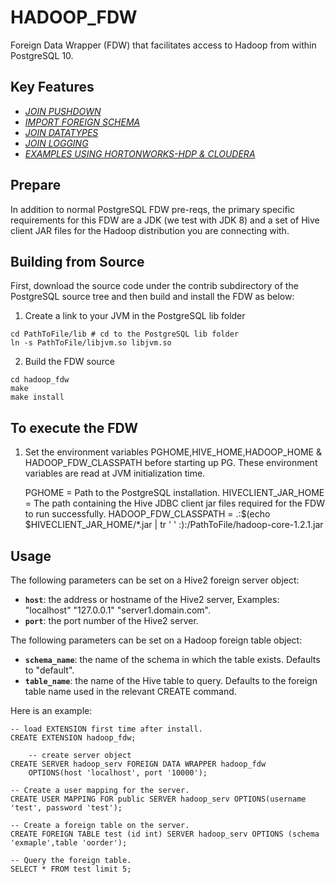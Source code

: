 HADOOP_FDW
==========

Foreign Data Wrapper (FDW) that facilitates access to Hadoop from within PostgreSQL 10.


## Key Features ##

- [*JOIN PUSHDOWN*](JOIN_PUSHDOWN.md)
- [*IMPORT FOREIGN SCHEMA*](IMPORT_FOREIGN_SCHEMA.md)
- [*JOIN DATATYPES*](DATATYPES.md)
- [*JOIN LOGGING*](LOGGING.md)
- [*EXAMPLES USING HORTONWORKS-HDP & CLOUDERA*](HDP_CLOUDERA_INSTRUCTIONS.md)


## Prepare

In addition to normal PostgreSQL FDW pre-reqs, the primary specific
requirements for this FDW are a JDK (we test with JDK 8) and a set of
Hive client JAR files for the Hadoop distribution you are connecting
with.

## Building from Source

First, download the source code under the contrib subdirectory of the
PostgreSQL source tree and then build and install the FDW as below:

1) Create a link to your JVM in the PostgreSQL lib folder

```
cd PathToFile/lib # cd to the PostgreSQL lib folder
ln -s PathToFile/libjvm.so libjvm.so
```

2) Build the FDW source

```
cd hadoop_fdw
make
make install
```

## To execute the FDW

1) Set the environment variables PGHOME,HIVE_HOME,HADOOP_HOME & HADOOP_FDW_CLASSPATH before starting up PG.
These environment variables are read at JVM initialization time.

    PGHOME = Path to the PostgreSQL installation. 
    HIVECLIENT_JAR_HOME = The path containing the Hive JDBC client jar files required for the FDW to run successfully.
    HADOOP_FDW_CLASSPATH = .:$(echo $HIVECLIENT_JAR_HOME/*.jar |  tr ' ' :):/PathToFile/hadoop-core-1.2.1.jar

## Usage

The following parameters can be set on a Hive2 foreign server object:

  * **`host`**: the address or hostname of the Hive2 server, Examples: "localhost" "127.0.0.1" "server1.domain.com".
  * **`port`**: the port number of the Hive2 server.


The following parameters can be set on a Hadoop foreign table object:

  * **`schema_name`**: the name of the schema in which the table exists. Defaults to "default".
  * **`table_name`**: the name of the Hive table to query.  Defaults to the foreign table name used in the relevant CREATE command.

Here is an example:


	-- load EXTENSION first time after install.
	CREATE EXTENSION hadoop_fdw;

        -- create server object
	CREATE SERVER hadoop_serv FOREIGN DATA WRAPPER hadoop_fdw
		OPTIONS(host 'localhost', port '10000');

	-- Create a user mapping for the server.
	CREATE USER MAPPING FOR public SERVER hadoop_serv OPTIONS(username 'test', password 'test');

	-- Create a foreign table on the server.
	CREATE FOREIGN TABLE test (id int) SERVER hadoop_serv OPTIONS (schema 'exmaple',table 'oorder');

	-- Query the foreign table.
	SELECT * FROM test limit 5;
